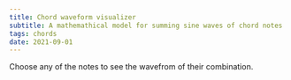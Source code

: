 ```yaml
---
title: Chord waveform visualizer
subtitle: A mathemathical model for summing sine waves of chord notes
tags: chords
date: 2021-09-01
---
```


Choose any of the notes to see the wavefrom of their combination.

<client-only >
  <chord-form />
  <svg-save svg="chord-form" />
</client-only>